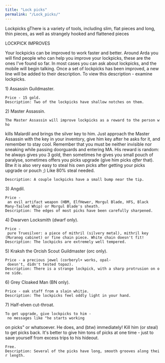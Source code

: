 ```yaml
---
title: "Lock picks"
permalink: "/Lock_picks/"
---
```


Lockpicks <nowiki>gThere is a variety of tools, including slim, flat
pieces and long, thin pieces, as well as strangely hooked and flattened
pieces

</pre>

LOCKPICK IMPROVES

Your lockpicks can be improved to work faster and better. Around Arda
you will find people who can help you improve your lockpicks, these are
the ones I've found so far. In most cases you can ask about lockpicks,
and the mobile will begin talking. Once a set of lockpicks has been
improved, a new line will be added to their description. To view this
description - examine lockpicks.

1\) Assassin Guildmaster.

`Price - 15 gold.`
`Description: Two of the lockpicks have shallow notches on them.`

2\) Master Assassin.

`The Master Assassin will improve lockpicks as a reward to the person who`

kills Malardil and brings the silver key to him. Just approach the
Master Assassin with the key in your inventory, give him key after he
asks for it, and remember to stay cool. Remember that you must be
neither invisible nor sneaking while passing doorguards and entering MA.
His reward is random: he always gives you 3 gold, then sometimes he
gives you small pouch of paralyse, sometimes offers you picks upgrade
(give him picks _after_ that). Btw it is also very easy to steal his
own picks after getting your picks upgrade or pouch ;) Like 80% steal
needed.

`Description: A couple lockpicks have a small bump near the tip.`

3\) Angdil.

`Price - an evil artifact weapon (HBM, ElfHewer, Morgul Blade, HFS, Black`
`Many-Tailed Whip) or Morgul Blade's sheath.`
`Description: The edges of most picks have been carefully sharpened.`

4\) Dwarven Locksmith (dwarf only).

`Price - pure Truesilver: a piece of mithril (silvery metal), mithril key`
`(Muranog cabinet) or fine chain piece. White chain doesn't fit!`
`Description: The lockpicks are extremely well tempered.`

5\) Kraksh the Orcish Scout Guildmaster (orc only).

`Price - a precious jewel (corberyl+ works, opal- doesn't, didn't tested topaz).`
`Description: There is a strange lockpick, with a sharp protrusion on one side.`

6\) Grey Cloaked Man (BN only).

`Price - oak staff from a slain whitie.`
`Description: The lockpicks feel oddly light in your hand.`

7\) Half-elven cut-throat.

`To get upgrade, give lockpicks to him - no messages like "he starts working`

on picks" or whatsoever. He does, and (btw) immediately! Kill him (or
steal) to get picks back. It's better to give him tons of picks at one
time - just to save yourself from excess trips to his hideout.

`Free.`
`Description: Several of the picks have long, smooth grooves along their length.`